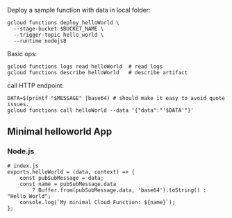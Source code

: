 
Deploy a sample function with data in local folder:

	gcloud functions deploy helloWorld \
	  --stage-bucket $BUCKET_NAME \
	  --trigger-topic hello_world \
	  --runtime nodejs8

Basic ops:

	gcloud functions logs read helloWorld  # read logs
	gcloud functions describe helloWorld   # describe artifact

call HTTP endpoint:

	DATA=$(printf "$MESSAGE" |base64) # should make it easy to avoid quote issues.
	gcloud functions call helloWorld --data '{"data":"'$DATA'"}'

## Minimal helloworld App

### Node.js

	# index.js
	exports.helloWorld = (data, context) => {
		const pubSubMessage = data;
		const name = pubSubMessage.data
		    ? Buffer.from(pubSubMessage.data, 'base64').toString() : "Hello World";
		console.log(`My minimal Cloud Function: ${name}`);
	};